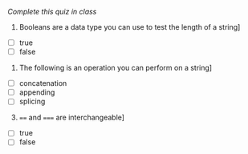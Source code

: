 *Complete this quiz in class*

1. Booleans are a data type you can use to test the length of a string]

- [ ] true
- [ ] false

1. The following is an operation you can perform on a string]

- [ ] concatenation
- [ ] appending
- [ ] splicing

3. `==` and `===` are interchangeable]
   
- [ ] true
- [ ] false